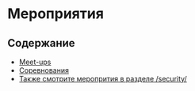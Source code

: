 # Мероприятия

## Содержание
* [Meet-ups](./meetups.md)
* [Соревнования](./challenges.md)
* [Также смотрите меропрития в разделе /security/](/security/readme.md#Мероприятия)